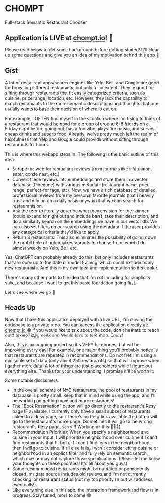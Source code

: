 # CHOMPT
Full-stack Semantic Restaurant Chooser

## Application is LIVE at [chompt.io](chompt.io)! 🥳
Please read below to get some background before getting started! It'll clear up some questions and give you an idea of my motivation behind this app 🤝

## Gist
A lot of restaurant apps/search engines like Yelp, Beli, and Google are good for browsing different restaurants, but only to an extent. They're good for sifting through restaurants that fit easily categorized criteria, such as cuisine, price range, location, etc. However, they lack the capability to match restaurants to the more semantic descriptions and thoughts that one usually wants to base their decision of where to eat on. 

For example, I OFTEN find myself in the situation where I'm trying to think of a restaurant that would be good for a group of around 6-8 friends on a Friday night before going out, has a fun vibe, plays fire music, and serves cheap drinks and superb food. Already, we've pretty much left the realm of helpfulness that Yelp and Google could provide without sifting through restaurants for hours. 

This is where this webapp steps in. The following is the basic outline of this idea:
- Scrape the web for restuarant reviews (from journals like infatuation, eater, conde nast, etc.)
- Convert these reviews into embeddings and store them in a vector database (Pinecone) with various metadata (restaurant name, price range, perfect-for tags, etc). Now, we have a rich database of detailed, professional reviews from my personal favorite journals (that I heavily trust and rely on on a daily basis anyway) that we can search for restaurants on.
- Ask the user to literally describe what they envision for their dinner (could expand to night out and include bars), take their description, and do a similarity search on the embeddings we have in our vector db. We can also set filters on our search using the metadata if the user provides any categorical criteria they'd like to apply.
- Return 3 restaurants. This also eliminates the possibility of going down the rabbit hole of potential restaurants to choose from, which I do almost weekly on Yelp, Beli, etc. 

Yes, ChatGPT can probably already do this, but only includes restaurants that are open up to the date of model training, which could exclude many new restaurants. And this is my own idea and implementation so it's cooler.

There's many other parts to the idea that I'm not including for simplicity sake, and because I want to get this basic foundation going first.

Let's see where we go 🫡

## Heads Up
Now that I have this application deployed with a live URL, I'm moving the codebase to a private repo. You can access the application directly at: [chompt.io](chompt.io) 😁 If you would like to talk about the code, don't hesitate to reach out!! (axiao72@gmail.com) Would love to talk shop. Enjoy!

Also, this is an ongoing project so it's VERY barebones, but will be improving every day! For example, one major thing you'll probably notice is that restaurants are repeated in recommendations. Do not fret! I'm using a miniscule set of data (only about 250 restaurants) so that will improve when I gather more data. A lot of things are just placeholders while I figure out everything else. Thanks for your understanding, I promise it'll be worth it.

Some notable disclaimers:
- In the overall scheme of NYC restaurants, the pool of restaurants in my database is pretty small. Keep that in mind while using the app,
and I'll be working on getting more and more restaurants!
- The "Book Reservation" button will go directly to the restaurant's Resy page IF available. I currently only have a small 
subset of restaurants linked to a Resy page, so if there's no Resy link available the button will go to the restaurant's 
home page. (Sometimes it will go to the wrong restaurant's Resy page, sorry!!! Working on this 👨🏻‍💻) 
- Recommendation Priorities: When you specify a neighborhood and cuisine in your input, I will prioritize neighborhood over cuisine if I can't 
find restaurants that fit both. If I can't find recs in the neighborhood, then I will go to cuisine. If all else fails, I won't consider 
either cuisine or neighborhood in an explicit filter and fully rely on semantic search, which may or may not capture those specifications. 
(Please let me know your thoughts on these priorities! It's all about you guys)
- Some recommended restaurants might be outdated or permanently closed, my data source includes old reviews 
and I'm not currently checking for restaurant status (not my top priority rn but will address eventually!).
- Like everything else in this app, the interaction framework and flow is in progress. Stay tuned, more to come 😁
